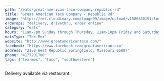 ```yaml
---
path: "/eats/great-american-taco-company-republic-rd"
title: "Great American Taco Company - Republic Rd"
image: "https://res.cloudinary.com/tpage99/image/upload/v1586830151/local417eats/local417eatslogo.png"
orderops: "delivery, drivethru, order online"
category: "eats"
hours: "11am-7pm Sunday through Thursday. 11am-10pm Friday and Saturday"
eatsType: "Tex-Mex"
website: "http://www.greatamericantaco.com/"
facebook: "https://www.facebook.com/greatamericantaco"
address: "2150 West Republic Springfield, Missouri 65807"
phone: "4177201708"
tags: ["tex-mex", "taco", "southwestern"]
---
```


Delivery available via restaurant.
